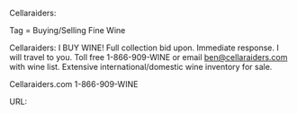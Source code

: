 Cellaraiders:

Tag = Buying/Selling Fine Wine

Cellaraiders: I BUY WINE!
Full collection bid upon. Immediate response. I will travel to you. Toll free 1-866-909-WINE or email ben@cellaraiders.com with wine list. Extensive international/domestic wine inventory for sale. 

Cellaraiders.com
1-866-909-WINE

URL:
